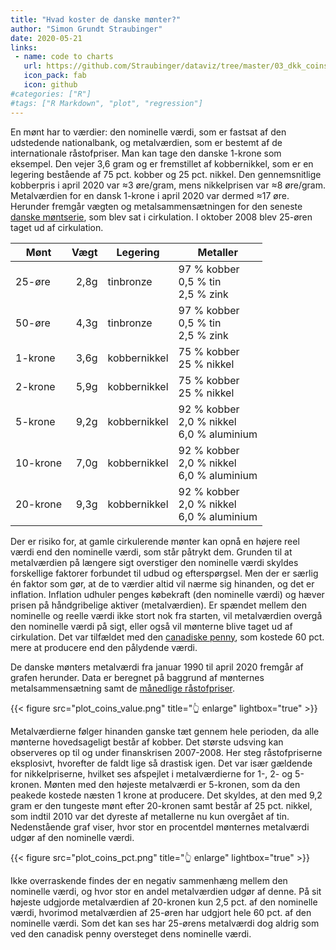```yaml
---
title: "Hvad koster de danske mønter?"
author: "Simon Grundt Straubinger"
date: 2020-05-21
links:
 - name: code to charts
   url: https://github.com/Straubinger/dataviz/tree/master/03_dkk_coins
   icon_pack: fab
   icon: github
#categories: ["R"]
#tags: ["R Markdown", "plot", "regression"]
---
```


En mønt har to værdier: den nominelle værdi, som er fastsat af den udstedende nationalbank, og metalværdien, som er bestemt af de internationale råstofpriser. Man kan tage den danske 1-krone som eksempel. Den vejer 3,6 gram og er fremstillet af kobbernikkel, som er en legering bestående af 75 pct. kobber og 25 pct. nikkel. Den gennemsnitlige kobberpris i april 2020 var ≈3 øre/gram, mens nikkelprisen var ≈8 øre/gram. Metalværdien for en dansk 1-krone i april 2020 var dermed ≈17 øre. Herunder fremgår vægten og metalsammensætningen for den seneste [danske møntserie](http://www.nationalbanken.dk/da/sedlerogmoenter/danske_moenter/Sider/default.aspx), som blev sat i cirkulation. I oktober 2008 blev 25-øren taget ud af cirkulation.

| Mønt          | Vægt | Legering     | Metaller                                  |
| ------------- |-----:| -------------|-------------------------------------------|
| 25-øre        | 2,8g | tinbronze    | 97 % kobber<br>0,5 % tin<br>2,5 % zink    |
| 50-øre        | 4,3g | tinbronze    | 97 % kobber<br>0,5 % tin<br>2,5 % zink    |
| 1-krone       | 3,6g | kobbernikkel | 75 % kobber<br>25 % nikkel                |
| 2-krone       | 5,9g | kobbernikkel | 75 % kobber<br>25 % nikkel                |
| 5-krone       | 9,2g | kobbernikkel | 92 % kobber<br>2,0 % nikkel<br>6,0 % aluminium|
| 10-krone      | 7,0g | kobbernikkel | 92 % kobber<br>2,0 % nikkel<br>6,0 % aluminium|
| 20-krone      | 9,3g | kobbernikkel | 92 % kobber<br>2,0 % nikkel<br>6,0 % aluminium|

Der er risiko for, at gamle cirkulerende mønter kan opnå en højere reel værdi end den nominelle værdi, som står påtrykt dem. Grunden til at metalværdien på længere sigt overstiger den nominelle værdi skyldes forskellige faktorer forbundet til udbud og efterspørgsel. Men der er særlig én faktor som gør, at de to værdier altid vil nærme sig hinanden, og det er inflation. Inflation udhuler penges købekraft (den nominelle værdi) og hæver prisen på håndgribelige aktiver (metalværdien). Er spændet mellem den nominelle og reelle værdi ikke stort nok fra starten, vil metalværdien overgå den nominelle værdi på sigt, eller også vil mønterne blive taget ud af cirkulation. Det var tilfældet med den [canadiske penny](https://edition.cnn.com/2012/03/30/business/canada-penny/), som kostede 60 pct. mere at producere end den pålydende værdi.

De danske mønters metalværdi fra januar 1990 til april 2020 fremgår af grafen herunder. Data er beregnet på baggrund af mønternes metalsammensætning samt de [månedlige råstofpriser](https://www.imf.org/en/Research/commodity-prices).

{{< figure src="plot_coins_value.png" title="👆 enlarge" lightbox="true" >}}

Metalværdierne følger hinanden ganske tæt gennem hele perioden, da alle mønterne hovedsageligt består af kobber. Det største udsving kan observeres op til og under finanskrisen 2007-2008. Her steg råstofpriserne eksplosivt, hvorefter de faldt lige så drastisk igen. Det var især gældende for nikkelpriserne, hvilket ses afspejlet i metalværdierne for 1-, 2- og 5-kronen. Mønten med den højeste metalværdi er 5-kronen, som da den peakede kostede næsten 1 krone at producere. Det skyldes, at den med 9,2 gram er den tungeste mønt efter 20-kronen samt består af 25 pct. nikkel, som indtil 2010 var det dyreste af metallerne nu kun overgået af tin. Nedenstående graf viser, hvor stor en procentdel mønternes metalværdi udgør af den nominelle værdi.

{{< figure src="plot_coins_pct.png" title="👆 enlarge" lightbox="true" >}}

Ikke overraskende findes der en negativ sammenhæng mellem den nominelle værdi, og hvor stor en andel metalværdien udgør af denne. På sit højeste udgjorde metalværdien af 20-kronen kun 2,5 pct. af den nominelle værdi, hvorimod metalværdien af 25-øren har udgjort hele 60 pct. af den nominelle værdi. Som det kan ses har 25-ørens metalværdi dog aldrig som ved den canadisk penny oversteget dens nominelle værdi.
